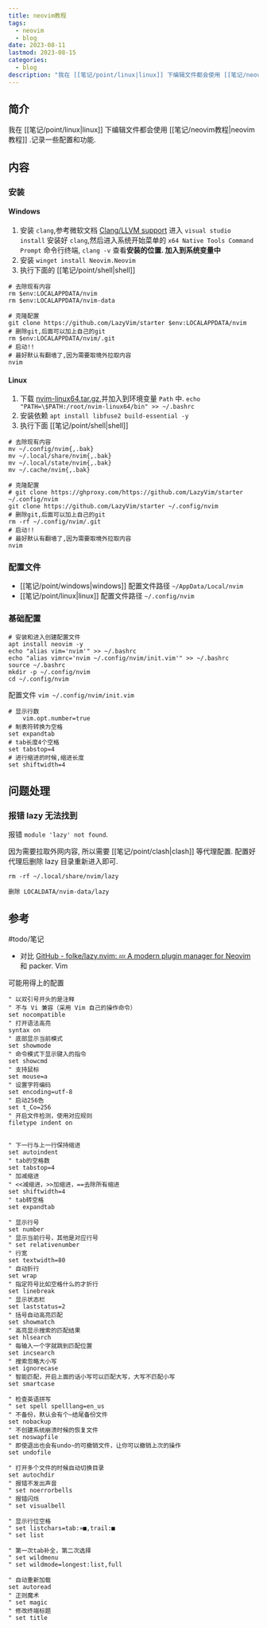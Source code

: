```yaml
---
title: neovim教程
tags:
  - neovim
  - blog
date: 2023-08-11
lastmod: 2023-08-15
categories:
  - blog
description: "我在 [[笔记/point/linux|linux]] 下编辑文件都会使用 [[笔记/neovim教程|neovim教程]] .记录一些配置和功能."
---
```


## 简介

我在 [[笔记/point/linux|linux]] 下编辑文件都会使用 [[笔记/neovim教程|neovim教程]] .记录一些配置和功能.

## 内容

### 安装

#### Windows

1. 安装 `clang`,参考微软文档 [Clang/LLVM support](https://learn.microsoft.com/en-us/cpp/build/clang-support-msbuild?view=msvc-170#install-1) 进入 `visual studio install` 安装好 `clang`,然后进入系统开始菜单的 `x64 Native Tools Command Prompt` 命令行终端, `clang -v` 查看**安装的位置. 加入到系统变量中**
2. 安装 `winget install Neovim.Neovim`
3. 执行下面的 [[笔记/point/shell|shell]]

```shell
# 去除现有内容
rm $env:LOCALAPPDATA/nvim
rm $env:LOCALAPPDATA/nvim-data

# 克隆配置
git clone https://github.com/LazyVim/starter $env:LOCALAPPDATA/nvim
# 删除git,后面可以加上自己的git
rm $env:LOCALAPPDATA/nvim/.git
# 启动!!
# 最好默认有翻墙了,因为需要取境外拉取内容
nvim
```

#### Linux

1. 下载 [nvim-linux64.tar.gz](https://github.com/neovim/neovim/releases/latest/download/nvim-linux64.tar.gz),并加入到环境变量 `Path` 中. `echo "PATH=\$PATH:/root/nvim-linux64/bin" >> ~/.bashrc`
2. 安装依赖 `apt install libfuse2 build-essential -y`
3. 执行下面 [[笔记/point/shell|shell]]

```shell
# 去除现有内容
mv ~/.config/nvim{,.bak}
mv ~/.local/share/nvim{,.bak}
mv ~/.local/state/nvim{,.bak}
mv ~/.cache/nvim{,.bak}

# 克隆配置
# git clone https://ghproxy.com/https://github.com/LazyVim/starter ~/.config/nvim
git clone https://github.com/LazyVim/starter ~/.config/nvim
# 删除git,后面可以加上自己的git
rm -rf ~/.config/nvim/.git
# 启动!!
# 最好默认有翻墙了,因为需要取境外拉取内容
nvim
```

### 配置文件

- [[笔记/point/windows|windows]] 配置文件路径 `~/AppData/Local/nvim`
- [[笔记/point/linux|linux]] 配置文件路径 `~/.config/nvim`

### 基础配置

```shell
# 安装和进入创建配置文件
apt install neovim -y
echo "alias vim='nvim'" >> ~/.bashrc
echo "alias vimrc='nvim ~/.config/nvim/init.vim'" >> ~/.bashrc
source ~/.bashrc
mkdir -p ~/.config/nvim
cd ~/.config/nvim
```

配置文件 `vim ~/.config/nvim/init.vim`

```shell
# 显示行数
    vim.opt.number=true
# 制表符转换为空格
set expandtab
# tab长度4个空格
set tabstop=4
# 进行缩进的时候,缩进长度
set shiftwidth=4
```

## 问题处理

### 报错 lazy 无法找到

报错 `module 'lazy' not found`.

因为需要拉取外网内容, 所以需要 [[笔记/point/clash|clash]] 等代理配置. 配置好代理后删除 lazy 目录重新进入即可.

```shell
rm -rf ~/.local/share/nvim/lazy

删除 LOCALDATA/nvim-data/lazy
```

## 参考

#todo/笔记

- 对比 [GitHub - folke/lazy.nvim: 💤 A modern plugin manager for Neovim](https://github.com/folke/lazy.nvim) 和 packer. Vim

可能用得上的配置

```vim
" 以双引号开头的是注释
" 不与 Vi 兼容（采用 Vim 自己的操作命令）
set nocompatible
" 打开语法高亮
syntax on
" 底部显示当前模式
set showmode
" 命令模式下显示键入的指令
set showcmd
" 支持鼠标 
set mouse=a
" 设置字符编码
set encoding=utf-8  
" 启动256色
set t_Co=256
" 开启文件检测，使用对应规则
filetype indent on


" 下一行与上一行保持缩进
set autoindent
" tab的空格数
set tabstop=4
" 加减缩进
" <<减缩进，>>加缩进，==去除所有缩进
set shiftwidth=4
" tab转空格
set expandtab

" 显示行号
set number
" 显示当前行号，其他是对应行号
" set relativenumber
" 行宽
set textwidth=80
" 自动折行
set wrap
" 指定符号比如空格什么的才折行
set linebreak
" 显示状态栏
set laststatus=2
" 括号自动高亮匹配
set showmatch
" 高亮显示搜索的匹配结果
set hlsearch
" 每输入一个字就跳到匹配位置
set incsearch
" 搜索忽略大小写
set ignorecase
" 智能匹配，开启上面的话小写可以匹配大写，大写不匹配小写
set smartcase

" 检查英语拼写
" set spell spelllang=en_us
" 不备份，默认会有个~结尾备份文件
set nobackup
" 不创建系统崩溃时候的恢复文件
set noswapfile
" 即使退出也会有undo~的可撤销文件，让你可以撤销上次的操作
set undofile

" 打开多个文件的时候自动切换目录
set autochdir
" 报错不发出声音
" set noerrorbells
" 报错闪烁
" set visualbell

" 显示行位空格
" set listchars=tab:»■,trail:■
" set list

" 第一次tab补全，第二次选择
" set wildmenu
" set wildmode=longest:list,full

" 自动重新加载
set autoread
" 正则魔术
" set magic
" 修改终端标题
" set title
```
